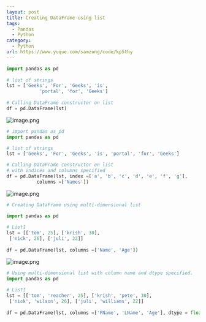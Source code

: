 ```yaml
---
layout: post
title: Creating DataFrame using list
tags:
  - Pandas
  - Python
category:
  - Python
url: https://www.yuque.com/samzong/code/kp5thy
---
```


```python
import pandas as pd
  
# list of strings
lst = ['Geeks', 'For', 'Geeks', 'is', 
            'portal', 'for', 'Geeks']
  
# Calling DataFrame constructor on list
df = pd.DataFrame(lst)
```

![image.png](http://ipic-typora-samzong.oss-cn-qingdao.aliyuncs.com//uPic/1639326317905-b923391a-6135-482f-8b43-9a67e1f6245f.png?x-oss-process=image/resize,w_960,m_lfit)

```python
# import pandas as pd
import pandas as pd

# list of strings
lst = ['Geeks', 'For', 'Geeks', 'is', 'portal', 'for', 'Geeks']

# Calling DataFrame constructor on list
# with indices and columns specified
df = pd.DataFrame(lst, index =['a', 'b', 'c', 'd', 'e', 'f', 'g'],
           columns =['Names'])
```

![image.png](http://ipic-typora-samzong.oss-cn-qingdao.aliyuncs.com//uPic/1639326330330-97380b9c-a674-479c-a4f4-074ef3128aa3.png?x-oss-process=image/resize,w_960,m_lfit)

```python
# Creating DataFrame using multi-dimensional list

import pandas as pd
 
# List1
lst = [['tom', 25], ['krish', 30],
 ['nick', 26], ['juli', 22]]
 
df = pd.DataFrame(lst, columns =['Name', 'Age'])
```

![image.png](http://ipic-typora-samzong.oss-cn-qingdao.aliyuncs.com//uPic/1639326375589-cd58c20f-3dde-4eeb-a097-19dd3bf3376a.png?x-oss-process=image/resize,w_960,m_lfit)

```python
# Using multi-dimensional list with column name and dtype specified.
import pandas as pd
 
# List1
lst = [['tom', 'reacher', 25], ['krish', 'pete', 30],
 ['nick', 'wilson', 26], ['juli', 'williams', 22]]
 
df = pd.DataFrame(lst, columns =['FName', 'LName', 'Age'], dtype = float)
```
